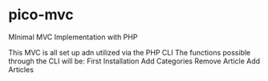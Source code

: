 # pico-mvc
MInimal MVC Implementation with PHP

This MVC is all set up adn utilized via the PHP CLI
 The functions possible through the CLI will be:
    First Installation
    Add Categories
    Remove Article
    Add Articles
